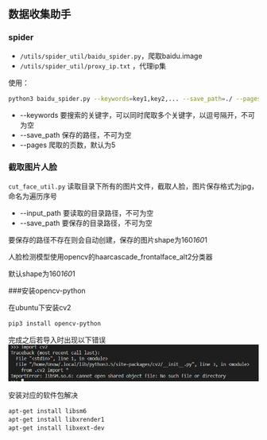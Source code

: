 
## 数据收集助手

### spider

- `/utils/spider_util/baidu_spider.py`，爬取baidu.image
- `/utils/spider_util/proxy_ip.txt` ，代理ip集

使用：
```sh
python3 baidu_spider.py --keywords=key1,key2,... --save_path=./ --pages=5
```
- --keywords 要搜索的关键字，可以同时爬取多个关键字，以逗号隔开，不可为空
- --save_path 保存的路径，不可为空
- --pages 爬取的页数，默认为5

### 截取图片人脸

`cut_face_util.py`
读取目录下所有的图片文件，截取人脸，图片保存格式为jpg，命名为遍历序号


- --input_path 要读取的目录路径，不可为空
- --save_path 要保存的目录路径，不可为空

要保存的路径不存在则会自动创建，保存的图片shape为160*160*1

人脸检测模型使用opencv的haarcascade_frontalface_alt2分类器

默认shape为160*160*1

###安装opencv-python

在ubuntu下安装cv2
```bash
pip3 install opencv-python

```
完成之后若导入时出现以下错误
![1545026746(1)](assets\1545026746(1).jpg)

安装对应的软件包解决

```bash
apt-get install libsm6
apt-get install libxrender1
apt-get install libxext-dev
```
